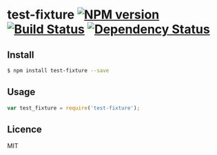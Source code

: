 # test-fixture [![NPM version](https://badge.fury.io/js/test-fixture.svg)](http://badge.fury.io/js/test-fixture) [![Build Status](https://travis-ci.org/kaelzhang/node-test-fixture.svg?branch=master)](https://travis-ci.org/kaelzhang/node-test-fixture) [![Dependency Status](https://gemnasium.com/kaelzhang/node-test-fixture.svg)](https://gemnasium.com/kaelzhang/node-test-fixture)

<!-- description -->

## Install

```bash
$ npm install test-fixture --save
```

## Usage

```js
var test_fixture = require('test-fixture');
```

## Licence

MIT
<!-- do not want to make nodeinit to complicated, you can edit this whenever you want. -->